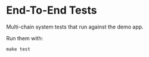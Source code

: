# End-To-End Tests
Multi-chain system tests that run against the demo app.


Run them with: 
```shell
make test
``` 


